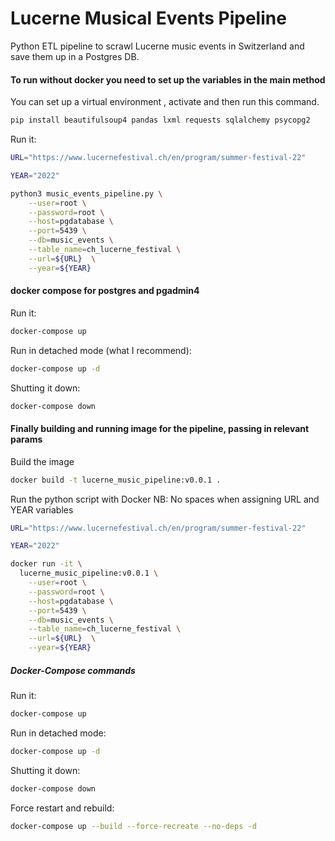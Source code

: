 # Lucerne Musical Events Pipeline

Python ETL pipeline to scrawl Lucerne music events in Switzerland and save them up in a Postgres DB.


#### To run without docker you need to set up the variables in the main method

You can set up a virtual environment , activate and then run this command.

```bash
pip install beautifulsoup4 pandas lxml requests sqlalchemy psycopg2
```

Run it:


```bash
URL="https://www.lucernefestival.ch/en/program/summer-festival-22"

YEAR="2022"

python3 music_events_pipeline.py \
    --user=root \
    --password=root \
    --host=pgdatabase \
    --port=5439 \
    --db=music_events \
    --table_name=ch_lucerne_festival \
    --url=${URL}  \
    --year=${YEAR}
```

#### docker compose for postgres  and pgadmin4
Run it:

```bash
docker-compose up
```

Run in detached mode (what I recommend):

```bash
docker-compose up -d
```

Shutting it down:

```bash
docker-compose down
```
#### Finally building and running image for the pipeline, passing in relevant params
Build the image

```bash
docker build -t lucerne_music_pipeline:v0.0.1 .
```

Run the python script with Docker
NB: No spaces when assigning URL and YEAR variables

```bash
URL="https://www.lucernefestival.ch/en/program/summer-festival-22"

YEAR="2022"

docker run -it \
  lucerne_music_pipeline:v0.0.1 \
    --user=root \
    --password=root \
    --host=pgdatabase \
    --port=5439 \
    --db=music_events \
    --table_name=ch_lucerne_festival \
    --url=${URL}  \
    --year=${YEAR}
```


##### Docker-Compose  commands

Run it:

```bash
docker-compose up
```

Run in detached mode:

```bash
docker-compose up -d
```

Shutting it down:

```bash
docker-compose down
```


Force restart  and rebuild:

```bash
docker-compose up --build --force-recreate --no-deps -d
```

